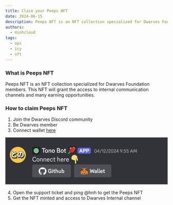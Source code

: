 ```yaml
---
title: Claim your Peeps NFT
date: 2024-06-15
description: Peeps NFT is an NFT collection specialized for Dwarves Foundation members. This post will guide you how to earn a peep NFT.
authors:
  - minhcloud
tags:
  - ops
  - icy
  - nft
---
```


### What is Peeps NFT

Peeps NFT is an NFT collection specialized for Dwarves Foundation members. This NFT will grant the access to internal communication channels and many earning opportunities.

### How to claim Peeps NFT

1. Join the Dwarves Discord community
2. Be Dwarves member
3. Connect wallet [here](https://discord.com/channels/462663954813157376/1006198672486309908/1228176667533508700)

![](assets/peep-nft_clean-shot-2024-06-16-at-22-48-08-2x.webp)

4. Open the support ticket and ping @hnh to get the Peeps NFT
5. Get the NFT minted and access to Dwarves Internal channel
